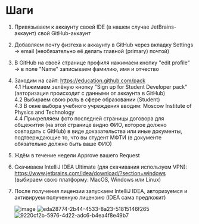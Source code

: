 # Шаги

1. Привязываем к аккаунту своей IDE (в нашем случае JetBrains-аккаунт) свой GitHub-аккаунт
2. Добавляем почту физтеха к аккаунту в GitHub через вкладку Settings -> email (необязательно её делать главной (primary) почтой)
3. В GitHub на своей странице профиля нажимаем кнопку "edit profile" -> в поле "Name" записываем фамилию, имя и отчество
4. Заходим на сайт: https://education.github.com/pack  
  4.1 Нажимаем зелёную кнопку "Sign up for Student Developer pack" (авторизация происходит с данными от аккаунта в GitHub)  
  4.2 Выбираем свою роль в сфере образовании (Student)  
  4.3 В окне выбора учебного учреждения вводим: Moscow Institute of Physics and Technology  
  4.4 Прикрепляем фото последней страницы договора для общежития (на этой странице видно ФИО, которое должно совпадать с GitHub) в виде доказательства или иные документы, подтверждающие то, что вы студент МФТИ (в документе обязательно должно быть ваше ФИО)
6. Ждём в течение недели Approve вашего Request
7. Скачиваем IntelliJ IDEA Ultimate (для скачивания используем VPN): https://www.jetbrains.com/idea/download/?section=windows (выбираем свою платформу: MacOS, Windows или Linux)
8. После получения лицензии запускаем IntelliJ IDEA, авторизуемся и активируем полученную лицензию (IDEA сама предложит)

 
   ![image](https://github.com/user-attachments/assets/960bbef3-bc95-4a87-b056-6e04efc412fc)
   ![eda28774-2b44-4533-8a23-51815146f265](https://github.com/user-attachments/assets/a18f4e4b-1ac2-4c0c-9386-6a0a97f05f15)
   ![9220cf2b-5976-4d22-adc6-b4ea4f8e49b7](https://github.com/user-attachments/assets/a5453a99-2ec4-49ec-b550-e4a365488d99)
